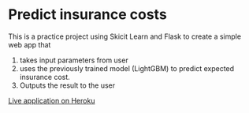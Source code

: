 # Predict insurance costs
This is a practice project using Skicit Learn and Flask to create a simple web app that 
1) takes input parameters from user
2) uses the previously trained model (LightGBM) to predict expected insurance cost.
3) Outputs the result to the user

[Live application on Heroku](https://dashboard.heroku.com/apps/insur-webapp/settings)
